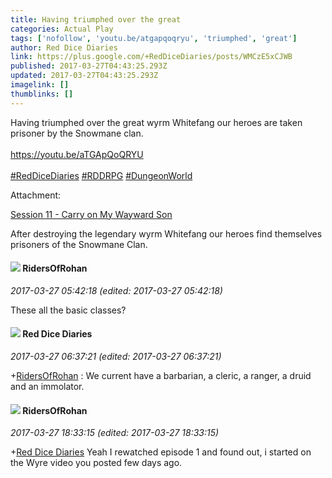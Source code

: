 ```yaml
---
title: Having triumphed over the great
categories: Actual Play
tags: ['nofollow', 'youtu.be/atgapqoqryu', 'triumphed', 'great']
author: Red Dice Diaries
link: https://plus.google.com/+RedDiceDiaries/posts/WMCzE5xCJWB
published: 2017-03-27T04:43:25.293Z
updated: 2017-03-27T04:43:25.293Z
imagelink: []
thumblinks: []
---
```


Having triumphed over the great wyrm Whitefang our heroes are taken prisoner by the Snowmane clan.<br /><br /><a href="https://youtu.be/aTGApQoQRYU" class="ot-anchor">https://youtu.be/aTGApQoQRYU</a><br /><br /><a rel="nofollow" class="ot-hashtag" href="https://plus.google.com/s/%23RedDiceDiaries/posts">#RedDiceDiaries</a> <a rel="nofollow" class="ot-hashtag" href="https://plus.google.com/s/%23RDDRPG/posts">#RDDRPG</a> <a rel="nofollow" class="ot-hashtag" href="https://plus.google.com/s/%23DungeonWorld/posts">#DungeonWorld</a> 


Attachment:

<a href='https://youtu.be/aTGApQoQRYU'>Session 11 - Carry on My Wayward Son</a>


After destroying the legendary wyrm Whitefang our heroes find themselves prisoners of the Snowmane Clan.
<div id='comment z13of51qarzdtpixj04cifeoipqvsnxygek'>
  <h4><img src='{{site.baseurl}}//images/avatars/105027753407294580081_photo.jpg'> RidersOfRohan</h4>
      <p><cite>2017-03-27 05:42:18 (edited: 2017-03-27 05:42:18)</cite></p>
        <p>These all the basic classes?<br /></p>
</div>
        

<div id='comment z13of51qarzdtpixj04cifeoipqvsnxygek'>
  <h4><img src='{{site.baseurl}}//images/avatars/100662698267895582168_photo.jpg'> Red Dice Diaries</h4>
      <p><cite>2017-03-27 06:37:21 (edited: 2017-03-27 06:37:21)</cite></p>
        <p><span class="proflinkWrapper"><span class="proflinkPrefix">+</span><a class="proflink" href="https://plus.google.com/105027753407294580081" oid="105027753407294580081">RidersOfRohan</a></span> : We current have a barbarian, a cleric, a ranger, a druid and an immolator.</p>
</div>
        

<div id='comment z13of51qarzdtpixj04cifeoipqvsnxygek'>
  <h4><img src='{{site.baseurl}}//images/avatars/105027753407294580081_photo.jpg'> RidersOfRohan</h4>
      <p><cite>2017-03-27 18:33:15 (edited: 2017-03-27 18:33:15)</cite></p>
        <p><span class="proflinkWrapper"><span class="proflinkPrefix">+</span><a class="proflink" href="https://plus.google.com/100662698267895582168" oid="100662698267895582168">Red Dice Diaries</a></span> Yeah I rewatched episode 1 and found out, i started on the Wyre video you posted few days ago.</p>
</div>
        